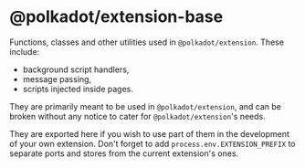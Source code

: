 # @polkadot/extension-base

Functions, classes and other utilities used in `@polkadot/extension`. These include:
- background script handlers,
- message passing,
- scripts injected inside pages.

They are primarily meant to be used in `@polkadot/extension`, and can be broken 
without any notice to cater for `@polkadot/extension`'s needs.

They are exported here if you wish to use part of them in the development of your 
own extension. Don't forget to add `process.env.EXTENSION_PREFIX` to separate 
ports and stores from the current extension's ones.
